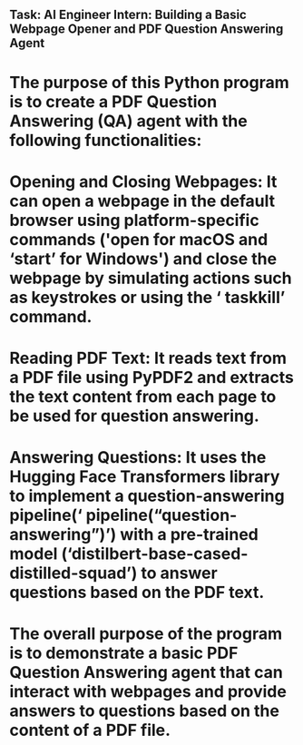 ## Task: AI Engineer Intern: Building a Basic Webpage Opener and PDF Question Answering Agent ##

# The purpose of this Python program is to create a PDF Question Answering (QA) agent with the following functionalities:
# Opening and Closing Webpages: It can open a webpage in the default browser using platform-specific commands ('open for macOS and ‘start’ for Windows') and close the webpage by simulating actions such as keystrokes or using the ‘ taskkill’ command.
# Reading PDF Text: It reads text from a PDF file using PyPDF2 and extracts the text content from each page to be used for question answering.
# Answering Questions: It uses the Hugging Face Transformers library to implement a question-answering pipeline(‘ pipeline(“question-answering”)’) with a pre-trained model (‘distilbert-base-cased-distilled-squad’) to answer questions based on the PDF text.
# The overall purpose of the program is to demonstrate a basic PDF Question Answering agent that can interact with webpages and provide answers to questions based on the content of a PDF file.
